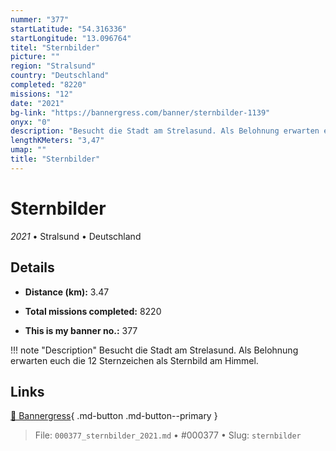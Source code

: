 ```yaml
---
nummer: "377"
startLatitude: "54.316336"
startLongitude: "13.096764"
titel: "Sternbilder"
picture: ""
region: "Stralsund"
country: "Deutschland"
completed: "8220"
missions: "12"
date: "2021"
bg-link: "https://bannergress.com/banner/sternbilder-1139"
onyx: "0"
description: "Besucht die Stadt am Strelasund. Als Belohnung erwarten euch die 12 Sternzeichen als Sternbild am Himmel."
lengthKMeters: "3,47"
umap: ""
title: "Sternbilder"
---
```

# Sternbilder

*2021* • Stralsund • Deutschland



## Details
- **Distance (km):** 3.47

- **Total missions completed:** 8220
- **This is my banner no.:** 377


!!! note "Description"
    Besucht die Stadt am Strelasund. Als Belohnung erwarten euch die 12 Sternzeichen als Sternbild am Himmel.



## Links
[🔗 Bannergress](https://bannergress.com/banner/sternbilder-1139){ .md-button .md-button--primary }



> File: `000377_sternbilder_2021.md` • #000377 • Slug: `sternbilder`
